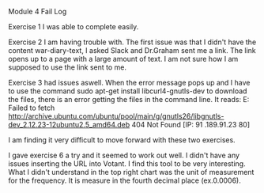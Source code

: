 Module 4 Fail Log

Exercise 1 I was able to complete easily.

Exercise 2 I am having trouble with. The first issue was that I didn't have the content war-diary-text, 
I asked Slack and Dr.Graham sent me a link. The link opens up to a page with a large amount of text. I am not sure how I am 
supposed to use the link sent to me. 

Exercise 3 had issues aswell. When the error message pops up and I have to use the command sudo apt-get install libcurl4-gnutls-dev
to download the files, there is an error getting the files in the command line. It reads:
E: Failed to fetch http://archive.ubuntu.com/ubuntu/pool/main/g/gnutls26/libgnutls-dev_2.12.23-12ubuntu2.5_amd64.deb  404  Not Found [IP: 91
.189.91.23 80]

I am finding it very difficult to move forward with these two exercises. 

I gave exercise 6 a try and it seemed to work out well. I didn't have any issues inserting the URL into Votant.
I find this tool to be very interesting. What I didn't understand in the top right chart was the unit of measurement for the
frequency. It is measure in the fourth decimal place (ex.0.0006). 
